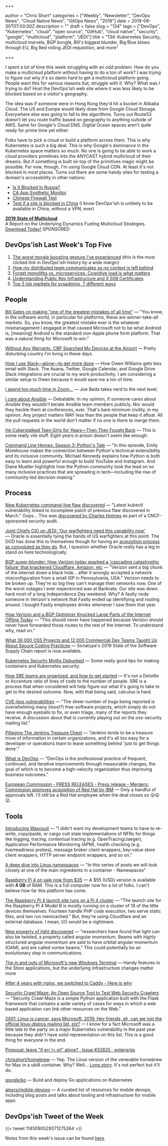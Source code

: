 +++

author = "Chris Short"
categories = ["Weekly", "Newsletter", "DevOps News", "Cloud Native News", "GitOps News", "2019"]
date = 2019-06-30T07:00:00Z
description = ""
draft = false
slug = "134"
tags = ["DevOps", "Kubernetes", "cloud", "open source", "GitHub", "cloud native", "security", "google", "multicloud", "platform", "JEDI"]
title = "134: Kubernetes Security, multicloud marvels, BGP bungle, Bill's biggest blunder, Big Blue blows through EU, Big Red roiling JEDI requisition, and more"

+++

I spent a lot of time this week struggling with an odd problem. How do you make a multicloud platform without having to do a ton of work? I was trying to figure out why it's so damn hard to get a multicloud platform going. People want this for various reasons but, struggle with it. Why? What was I trying to do? Host the DevOps'ish web site where it was less likely to be blocked based on a visitor's geography.

The idea was if someone were in Hong Kong they'd hit a bucket in Alibaba Cloud. The US and Europe would likely draw from Google Cloud Storage. Everywhere else was going to fall to the algorithms. Turns out Route53 doesn't let you route traffic based on geography to anything outside of AWS. Same for Google's Cloud DNS. Digital Ocean spaces aren't quite ready for prime time yet either.

Folks have to pick a cloud or build a platform across them. This is why Kubernetes is such a big deal. This is why Google's dominance in the Kubernetes space matters so much. No one is going to be able to work a cloud providers primitives into the ANYCAST hybrid multicloud of their dreams. But if something is built on top of the primitives magic might be possible. For now, though, I'm using Google Cloud CDN. At least it's not blocked in most places. Turns out there are some handy sites for testing a domain's accessibility in other nations:

* [Is It Blocked In Russia?](https://isitblockedinrussia.com/?host=devopsish.com)
* [CA App Synthetic Monitor](https://asm.ca.com/en/ping.php)
* [Chinese Firewall Test](https://viewdns.info/chinesefirewall/?domain=devopsish.com)
* [Test if a site is blocked in China](https://www.comparitech.com/privacy-security-tools/blockedinchina/) (I know DevOps'ish is unlikely to be available in China, without a VPN, ever)

[**2019 State of Multicloud**](https://turbonomic.com/state-of-multicloud/?utm_campaign=7012o000001oRz6AAE)  
A Report on the Underlying Dynamics Fueling Multicloud Strategies. [Download Today!](https://turbonomic.com/state-of-multicloud/?utm_campaign=7012o000001oRz6AAE) *SPONSORED*

## DevOps'ish Last Week's Top Five

1. [The worst morale boosting gesture I've experienced](https://shkspr.mobi/blog/2019/06/the-worst-morale-boosting-gesture-ive-experienced/) (this is the most clicked link in DevOps'ish history by a wide margin)
1. [How my distributed team communicates so no context is left behind](https://circleci.com/blog/how-my-distributed-team-communicates-so-no-context-is-left-behind/)
1. [Forget monoliths vs. microservices. Cognitive load is what matters](https://techbeacon.com/app-dev-testing/forget-monoliths-vs-microservices-cognitive-load-what-matters)
1. [Understanding Public Key Infrastructure and X.509 Certificates](https://www.linuxjournal.com/content/understanding-public-key-infrastructure-and-x509-certificates)
1. [Top 5 job markets for sysadmins, 7 different ways](https://www.redhat.com/sysadmin/top-job-markets-sysadmins-2019)

## People

[Bill Gates on making "one of the greatest mistakes of all time"](https://techcrunch.com/2019/06/22/bill-gates-on-making-one-of-the-greatest-mistakes-of-all-time/) — "You know, in the software world, in particular for platforms, these are winner-take-all markets. So, you know, the greatest mistake ever is the whatever mismanagement I engaged in that caused Microsoft not to be what Android is, [meaning] Android is the standard non-Apple phone form platform. That was a natural thing for Microsoft to win."

[Without Any Warrants, CBP Searched My Devices at the Airport](https://theintercept.com/2019/06/22/cbp-border-searches-journalists/) — Pretty disturbing country I'm living in these days.

[How I use Slack—alone—to get more done](https://char.gd/blog/2019/how-i-use-slack-alone-to-get-more-done) — How Owen Williams gets less email with Slack. The Asana, Twitter, Google Calendar, and Google Drive Slack integrations are crucial to my work productivity. I am considering a similar setup to Owen because it would save me a ton of time.

[I spend too much time in Zoom...](https://medium.com/@joebeda/i-spend-too-much-time-in-zoom-5eedcea5cc90) — Joe Beda takes nerd to the next level.

[I care about Ansible](https://jpmens.net/2019/06/21/i-care-about-ansible/) — Debatable. In my opinion, if someone cares about Ansible they wouldn't berate Ansible team members publicly. Nor would they heckle them at conferences, ever. That's bare minimum civility, in my opinion. Any project matters WAY less than the people that keep it afloat. All the pull requests in the world don't matter if no one is there to merge them.

[He Cyberstalked Teen Girls for Years—Then They Fought Back](https://www.wired.com/story/cyberstalked-teen-girls-for-years-fought-back/) — This is some really vile stuff. Eight years in prison doesn't seem like enough.

[Command Line Heroes: Season 3: Python's Tale](https://www.redhat.com/en/command-line-heroes/season-3/pythons-tale) — "In this episode, Emily Morehouse makes the connection between Python's technical extensibility and its inclusive community. Michael Kennedy explains how Python is both easy to learn and powerful enough to build YouTube and Instagram. And Diane Mueller highlights how the Python community took the lead on so many inclusive practices that are spreading in tech—including the rise of community-led decision-making."

## Process

[New Kubernetes command-line flaw discovered](https://techerati.com/news-hub/new-kubernetes-flaw-discovered-command-line/) — "Latest kubectl vulnerability linked to incomplete patch of previous flaw discovered in March." Oops... This was [discovered by Charles Holmes](https://seclists.org/oss-sec/2019/q2/194) as part of a CNCF-sponsored security audit.

[Joint Chiefs CIO on JEDI: 'Our warfighters need this capability now'](https://www.fedscoop.com/joint-chiefs-cio-jedi-delay-letter/) — Oracle is essentially tying the hands of US warfighters at this point. The DOD has done this to themselves though for having an [acquisition process as convoluted as they do](https://www.slideshare.net/tomlindblad/osd-atl-defense-acquisition-process-chart). But, I question whether Oracle really has a leg to stand on here technologically.

[BGP super-blunder: How Verizon today sparked a 'cascading catastrophic failure' that knackered Cloudflare, Amazon, etc](https://www.theregister.co.uk/2019/06/24/verizon_bgp_misconfiguration_cloudflare/) — "Verizon sent a big chunk of the internet down a black hole... after it wrongly accepted a network misconfiguration from a small ISP in Pennsylvania, USA." Verizon needs to be broken up. They're so big they can't manage their networks now. One of the worst outages I ever experienced was at Bankrate. Our site was down hard most of a long Independence Day weekend. Why? A faulty node someone in Verizon's network that Fastly ended up identifying and routing around. I bought Fastly employees drinks whenever I saw them that year.

[How Verizon and a BGP Optimizer Knocked Large Parts of the Internet Offline Today](https://blog.cloudflare.com/how-verizon-and-a-bgp-optimizer-knocked-large-parts-of-the-internet-offline-today/) — "This should never have happened because Verizon should never have forwarded those routes to the rest of the Internet. To understand why, read on."

[What 36,000 OSS Projects and 12,000 Commercial Dev Teams Taught Us About Secure Coding Practices](https://blog.sonatype.com/2019ssc) — Sonatype's 2019 State of the Software Supply Chain report is now available.

[Kubernetes Security Myths Debunked](https://www.tremolosecurity.com/kubernetes-security-myths-debunked/) — Some really good tips for making containers and Kubernetes security.

[How SRE teams are organized, and how to get started](https://cloud.google.com/blog/products/devops-sre/how-sre-teams-are-organized-and-how-to-get-started) — It's not a Deloitte or Accenture ratio of lines of code to the number of people. SRE is a process that when considered will help figure out what it's going to take to get to the desired outcome. Now, with that being said, calculus is hard.

[CVE-less vulnerabilities](https://lwn.net/Articles/791855/) — "The sheer number of bugs being reported is overwhelming many (most?) free-software projects, which simply do not have enough eyeballs to fix, or even triage, many of the reports they receive. A discussion about that is currently playing out on the oss-security mailing list."

[Pillaging The Jenkins Treasure Chest](https://dolosgroup.io/blog/2019/6/20/pillaging-the-jenkins-treasure-chest) — "Jenkins tends to be a treasure trove of information in certain organizations, and it's all too easy for a developer or operations team to leave something behind 'just to get things done'."

[What is DevOps](https://devopsish.com/what-is-devops/) — "DevOps is the professional practice of frequent, continued, and iterative improvements through measurable changes, the goal of which is to become a high-velocity organization thus improving business outcomes."

[European Commission - PRESS RELEASES - Press release - Mergers: Commission approves acquisition of Red Hat by IBM](http://europa.eu/rapid/press-release_IP-19-3433_en.htm) — Only a handful of approvals left. I'll still be a Red Hat employee when the deal closes so 😛😛😛.

## Tools

[Introducing Waxosuit](https://medium.com/@KevinHoffman/introducing-waxosuit-6ad754b48ed9) — "I didn't want my development teams to have to re-write, copy/paste, or cargo cult stale implementations of NFRs for things like logging, tracing, contextual tracing (e.g. OpenTracing/Jaeger), Application Performance Monitoring (APM), health checking (e.g. live/readiness probes), message broker client wrappers, key-value store client wrappers, HTTP server endpoint wrappers, and so on."

[A deep dive into Linux namespaces](http://ifeanyi.co/posts/linux-namespaces-part-1/) — "In this series of posts we will look closely at one of the main ingredients in a container - Namespaces"

[Raspberry Pi 4 on sale now from $35](https://www.raspberrypi.org/blog/raspberry-pi-4-on-sale-now-from-35/) — A $55 (USD) version is available with **4 GB** of RAM. This is a full computer now for a lot of folks. I can't believe how far this platform has come.

[The Raspberry Pi 4 launch site runs on a Pi 4 cluster](https://arstechnica.com/information-technology/2019/06/the-raspberry-pi-4-launch-site-runs-on-a-pi-4-cluster/) — "The launch site for the Raspberry Pi 4 Model B is mostly running on a cluster of 18 of the little devices themselves. Fourteen handle PHP code execution, two serve static files, and two run memcached." But, they're using Cloudflare and an external database. I mean, I/O would be a nightmare.

[New property of light discovered](https://phys.org/news/2019-06-property.html) — "researchers have found that light can also be twisted, a property called angular momentum. Beams with highly structured angular momentum are said to have orbital angular momentum (OAM), and are called vortex beams." This could potentially be an evolutionary step in communications.

[The in and outs of Microsoft's new Windows Terminal](https://www.theregister.co.uk/2019/06/25/microsofts_new_terminal_put_through_paces/) — Handy features in the Store applications, but the underlying infrastructure changes matter more

[After 4 years with nginx, we switched to Caddy - Here is why](https://engineering.hashnode.com/after-4-years-with-nginx-we-switched-to-caddy-here-is-why-cjxbv8eb2001ke8s1yl7ndroz)

[Security Crawl Maze: An Open Source Tool to Test Web Security Crawlers](https://opensource.googleblog.com/2019/06/security-crawl-maze-open-source-tool-to.html) — "Security Crawl Maze is a simple Python application built with the Flask framework that contains a wide variety of cases for ways in which a web based application can link other resources on the Web."

[2001: Linux is cancer, says Microsoft. 2019: Hey friends, ah, can we join the official linux-distros mailing list, plz?](https://www.theregister.co.uk/2019/06/27/microsoft_linux_distro_list/) — I know for a fact Microsoft was a little late to the party on a major Kubernetes vulnerability in the past year because they didn't have solid representation on this list. This is a good thing for everyone in the end.

[Proposal: leave "if err != nil" alone? · Issue #32825 · golang/go](https://github.com/golang/go/issues/32825)

[chrisshort/homebrew](https://quay.io/repository/chrisshort/homebrew) — Yep. The Linux version of the venerable homebrew for Mac in a ubi8 container. Why? Well... [Long story](https://twitter.com/ChrisShort/status/1145153398230147078). It's not perfect but it'll do.

[google/ko](https://github.com/google/ko) — Build and deploy Go applications on Kubernetes

[alexrs/mobile-devops](https://github.com/alexrs/mobile-devops) — A curated list of resources for mobile devops, including blog posts and talks about tooling and infrastructure for mobile apps

## DevOps'ish Tweet of the Week

{{< tweet 1145090529371275264 >}}

Notes from this week's issue can be found [here](./notes/).
